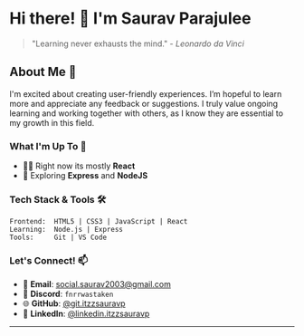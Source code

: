 # Hi there! 👋 I'm Saurav Parajulee

> "Learning never exhausts the mind." - *Leonardo da Vinci*

## About Me 💫
I'm excited about creating user-friendly experiences. I’m hopeful to learn more and appreciate any feedback or suggestions. I truly value ongoing learning and working together with others, as I know they are essential to my growth in this field.

### What I'm Up To 🚀
- 👨‍💻 Right now its mostly **React**
- 🌱 Exploring **Express** and **NodeJS**

### Tech Stack & Tools 🛠
```
Frontend:  HTML5 | CSS3 | JavaScript | React
Learning:  Node.js | Express
Tools:     Git | VS Code 
```

### Let's Connect! 📫
- 📧 **Email**: [social.saurav2003@gmail.com](mailto:social.saurav2003@gmail.com)
- 💬 **Discord**: `fnrrwastaken`
- 🌐 **GitHub**: [@git.itzzsauravp](https://github.com/itzzsauravp)
- 🔗 **LinkedIn**: [@linkedin.itzzsauravp](https://www.linkedin.com/in/itzzsauravp/)


---
